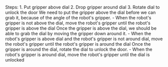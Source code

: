 
Steps:  1. Put gripper above dial  2. Drop gripper around dial  3. Rotate dial to unlock the door
    We need to put the gripper above the dial before we can grab it, because of the angle of the robot's gripper.
    - When the robot's gripper is not above the dial, move the robot's gripper until the robot's gripper is above the dial
    Once the gripper is above the dial, we should be able to grab the dial by moving the gripper down around it.
    - When the robot's gripper is above dial and the robot's gripper is not around dial, move the robot's gripper until the robot's gripper is around the dial
    Once the gripper is around the dial, rotate the dial to unlock the door.
    - When the robot's gripper is around dial, move the robot's gripper until the dial is unlocked